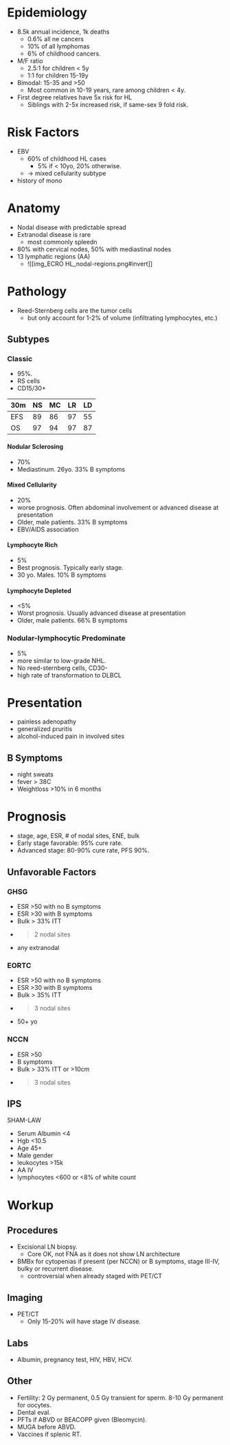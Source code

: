 # Epidemiology
- 8.5k annual incidence, 1k deaths
	- 0.6% all ne cancers
	- 10% of all lymphomas
	- 6% of childhood cancers.
- M/F ratio
	- 2.5:1 for children < 5y
	- 1:1 for children 15-19y
- Bimodal: 15-35 and >50
	- Most common in 10-19 years, rare among children < 4y.
- First degree relatives have 5x risk for HL
	- Siblings with 2-5x increased risk, if same-sex 9 fold risk.

# Risk Factors
- EBV
	- 60% of childhood HL cases
		- 5% if < 10yo, 20% otherwise.
	- → mixed cellularity subtype
- history of mono

# Anatomy
- Nodal disease with predictable spread
- Extranodal disease is rare
	- most commonly spleedn
- 80% with cervical nodes, 50% with mediastinal nodes
- 13 lymphatic regions (AA)
	- ![[img_ECRO HL_nodal-regions.png#invert]]

# Pathology
- Reed-Sternberg cells are the tumor cells
	- but only account for 1-2% of volume (infiltrating lymphocytes, etc.)

## Subtypes
### Classic
- 95%.
- RS cells
- CD15/30+

| 30m | NS  | MC  | LR  | LD  |
| --- | --- | --- | --- | --- |
| EFS | 89  | 86  | 97  | 55  |
| OS  | 97  | 94  | 97  | 87  |

#### Nodular Sclerosing
- 70%
- Mediastinum. 26yo. 33% B symptoms

#### Mixed Cellularity
- 20%
- worse prognosis. Often abdominal involvement or advanced disease at presentation
- Older, male patients. 33% B symptoms
- EBV/AIDS association

#### Lymphocyte Rich
- 5%
- Best prognosis. Typically early stage.
- 30 yo. Males. 10% B symptoms

#### Lymphocyte Depleted
- <5%
- Worst prognosis. Usually advanced disease at presentation
- Older, male patients. 66% B symptoms

### Nodular-lymphocytic Predominate
- 5%
- more similar to low-grade NHL.
- No reed-sternberg cells, CD30-
- high rate of transformation to DLBCL

# Presentation
- painless adenopathy
- generalized pruritis
- alcohol-induced pain in involved sites

## B Symptoms
- night sweats
- fever > 38C
- Weightloss >10% in 6 months

# Prognosis
- stage, age, ESR, # of nodal sites, ENE, bulk
- Early stage favorable: 95% cure rate.
- Advanced stage: 80-90% cure rate, PFS 90%.

## Unfavorable Factors
### GHSG
- ESR >50 with no B symptoms
- ESR >30 with B symptoms
- Bulk > 33% ITT
- > 2 nodal sites
- any extranodal

### EORTC
- ESR >50 with no B symptoms
- ESR >30 with B symptoms
- Bulk > 35% ITT
- > 3 nodal sites
- 50+ yo

### NCCN
- ESR >50
- B symptoms
- Bulk > 33% ITT or >10cm
- > 3 nodal sites

## IPS
SHAM-LAW
- Serum Albumin <4
- Hgb <10.5
- Age 45+
- Male gender
- leukocytes >15k
- AA IV
- lymphocytes <600 or <8% of white count

# Workup
## Procedures
- Excisional LN biopsy. 
	- Core OK, not FNA as it does not show LN architecture
- BMBx for cytopenias if present (per NCCN) or B symptoms, stage III-IV, bulky or recurrent disease.
	- controversial when already staged with PET/CT

## Imaging
- PET/CT
	- Only 15-20% will have stage IV disease.

## Labs
- Albumin, pregnancy test, HIV, HBV, HCV.

## Other
- Fertility: 2 Gy permanent, 0.5 Gy transient for sperm. 8-10 Gy permanent for oocytes.
- Dental eval.
- PFTs if ABVD or BEACOPP given (Bleomycin).
- MUGA before ABVD.
- Vaccines if splenic RT.